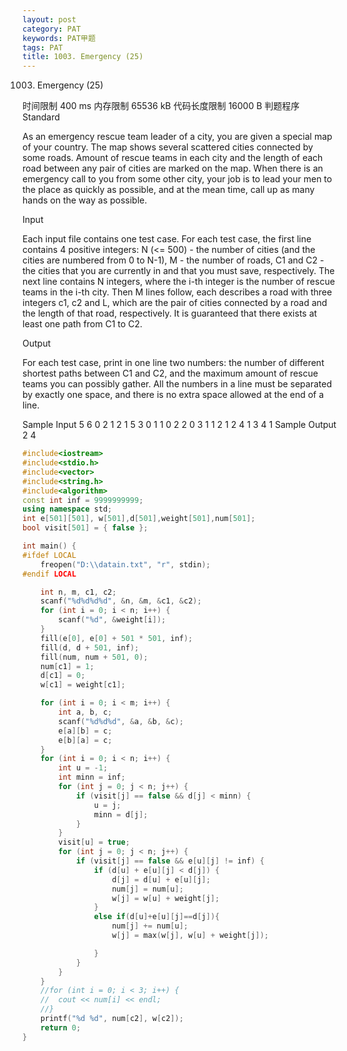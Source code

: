 ```yaml
---
layout: post
category: PAT
keywords: PAT甲题
tags: PAT
title: 1003. Emergency (25)
---
```


1003. Emergency (25)

时间限制
400 ms
内存限制
65536 kB
代码长度限制
16000 B
判题程序
Standard
 
As an emergency rescue team leader of a city, you are given a special map of your country. The map shows several scattered cities connected by some roads. Amount of rescue teams in each city and the length of each road between any pair of cities are marked on the map. When there is an emergency call to you from some other city, your job is to lead your men to the place as quickly as possible, and at the mean time, call up as many hands on the way as possible.

Input

Each input file contains one test case. For each test case, the first line contains 4 positive integers: N (<= 500) - the number of cities (and the cities are numbered from 0 to N-1), M - the number of roads, C1 and C2 - the cities that you are currently in and that you must save, respectively. The next line contains N integers, where the i-th integer is the number of rescue teams in the i-th city. Then M lines follow, each describes a road with three integers c1, c2 and L, which are the pair of cities connected by a road and the length of that road, respectively. It is guaranteed that there exists at least one path from C1 to C2.

Output

For each test case, print in one line two numbers: the number of different shortest paths between C1 and C2, and the maximum amount of rescue teams you can possibly gather.
All the numbers in a line must be separated by exactly one space, and there is no extra space allowed at the end of a line.

Sample Input
5 6 0 2
1 2 1 5 3
0 1 1
0 2 2
0 3 1
1 2 1
2 4 1
3 4 1
Sample Output
2 4

```c++
#include<iostream>
#include<stdio.h>
#include<vector>
#include<string.h>
#include<algorithm>
const int inf = 9999999999;
using namespace std;
int e[501][501], w[501],d[501],weight[501],num[501];
bool visit[501] = { false };

int main() {
#ifdef LOCAL
	freopen("D:\\datain.txt", "r", stdin);
#endif LOCAL

	int n, m, c1, c2;
	scanf("%d%d%d%d", &n, &m, &c1, &c2);
	for (int i = 0; i < n; i++) {
		scanf("%d", &weight[i]);
	}
	fill(e[0], e[0] + 501 * 501, inf);
	fill(d, d + 501, inf);
	fill(num, num + 501, 0);
	num[c1] = 1;
	d[c1] = 0;
	w[c1] = weight[c1];

	for (int i = 0; i < m; i++) {
		int a, b, c;
		scanf("%d%d%d", &a, &b, &c);
		e[a][b] = c;
		e[b][a] = c;
	}
	for (int i = 0; i < n; i++) {
		int u = -1;
		int minn = inf;
		for (int j = 0; j < n; j++) {
			if (visit[j] == false && d[j] < minn) {
				u = j;
				minn = d[j];
			}
		}
		visit[u] = true;
		for (int j = 0; j < n; j++) {
			if (visit[j] == false && e[u][j] != inf) {
				if (d[u] + e[u][j] < d[j]) {
					d[j] = d[u] + e[u][j];
					num[j] = num[u];
					w[j] = w[u] + weight[j];
				}
				else if(d[u]+e[u][j]==d[j]){
					num[j] += num[u];
					w[j] = max(w[j], w[u] + weight[j]);

				}
			}
		}
	}
	//for (int i = 0; i < 3; i++) {
	//	cout << num[i] << endl;
	//}
	printf("%d %d", num[c2], w[c2]);
	return 0;
}
```